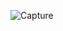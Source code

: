 ![Capture](https://github.com/EEPUXProjects/PICBytes/assets/50055478/9d26c73f-506b-4ce8-a8bc-58292b17a230)
